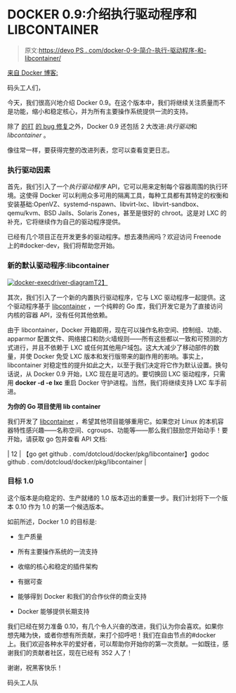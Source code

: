 # DOCKER 0.9:介绍执行驱动程序和 LIBCONTAINER

> 原文:[https://devo PS . com/docker-0-9-简介-执行-驱动程序-和-libcontainer/](https://devops.com/docker-0-9-introducing-execution-drivers-and-libcontainer/)

[来自 Docker 博客:](https://blog.docker.com/2014/03/docker-0-9-introducing-execution-drivers-and-libcontainer/)

码头工人们，

今天，我们很高兴地介绍 Docker 0.9。在这个版本中，我们将继续关注质量而不是功能，缩小和稳定核心，并为所有主要操作系统提供一流的支持。

除了 [的](https://github.com/dotcloud/docker/issues/4380)[打](https://github.com/dotcloud/docker/issues/4291) [的 bug 修复](https://github.com/dotcloud/docker/issues/728)之外，Docker 0.9 还包括 2 大改进:*执行驱动*和 *libcontainer* 。

像往常一样，要获得完整的改进列表，您可以查看变更日志。

### 执行驱动因素

首先，我们引入了一个*执行驱动程序* API，它可以用来定制每个容器周围的执行环境。这使得 Docker 可以利用众多可用的隔离工具，每种工具都有其特定的权衡和安装基础:OpenVZ、systemd-nspawn、libvirt-lxc、libvirt-sandbox、qemu/kvm、BSD Jails、Solaris Zones，甚至是很好的 chroot。这是对 LXC 的补充，它将继续作为自己的驱动程序提供。

已经有几个项目正在开发更多的驱动程序。想去凑热闹吗？欢迎访问 Freenode 上的#docker-dev，我们将帮助您开始。

### 新的默认驱动程序:libcontainer

[![docker-execdriver-diagram](../Images/9eb2b48c1bee1e67aa7565deafe2856d.png)T2】](https://blog.docker.com/wp-content/uploads/2014/03/docker-execdriver-diagram.png)

其次，我们引入了一个新的内置执行驱动程序，它与 LXC 驱动程序一起提供。这个驱动程序基于 [libcontainer](https://github.com/dotcloud/docker/tree/master/pkg/libcontainer) ，一个纯粹的 Go 库，我们开发它是为了直接访问内核的容器 API，没有任何其他依赖。

由于 libcontainer，Docker 开箱即用，现在可以操作名称空间、控制组、功能、apparmor 配置文件、网络接口和防火墙规则——所有这些都以一致和可预测的方式进行，并且不依赖于 LXC 或任何其他用户域包。这大大减少了移动部件的数量，并使 Docker 免受 LXC 版本和发行版带来的副作用的影响。事实上，libcontainer 对稳定性的提升如此之大，以至于我们决定将它作为默认设置。换句话说，从 Docker 0.9 开始，LXC 现在是可选的。要切换回 LXC 驱动程序，只需用 **docker -d -e lxc** 重启 Docker 守护进程。当然，我们将继续支持 LXC 车手前进。

**为你的 Go 项目使用 lib container**

我们开发了 [libcontainer](https://github.com/dotcloud/docker/tree/master/pkg/libcontainer) ，希望其他项目能够重用它。如果您对 Linux 的本机容器特性感兴趣——名称空间、cgroups、功能等——那么我们鼓励您开始动手！要开始，请获取 go 包并查看 API 文档:

| 12 | 【go get github . com/dotcloud/docker/pkg/libcontainer】godoc github . com/dotcloud/docker/pkg/libcontainer |

### 目标 1.0

这个版本是向稳定的、生产就绪的 1.0 版本迈出的重要一步。我们计划将下一个版本 0.10 作为 1.0 的第一个候选版本。

如前所述，Docker 1.0 的目标是:

*   生产质量

*   所有主要操作系统的一流支持

*   收缩的核心和稳定的插件架构

*   有据可查

*   能够得到 Docker 和我们的合作伙伴的商业支持

*   Docker 能够提供长期支持

我们已经在努力准备 0.10，有几个令人兴奋的改进，我们认为你会喜欢。如果你想先睹为快，或者你想有所贡献，来打个招呼吧！我们在自由节点的#docker 上。我们欢迎各种水平的爱好者，可以帮助你开始你的第一次贡献。一如既往，感谢我们的贡献者社区，现在已经有 352 人了！

谢谢，祝黑客快乐！

码头工人队